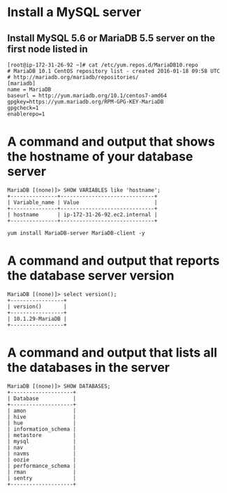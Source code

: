 # Install a MySQL server

## Install MySQL 5.6 or MariaDB 5.5 server on the first node listed in

```
[root@ip-172-31-26-92 ~]# cat /etc/yum.repos.d/MariaDB10.repo
# MariaDB 10.1 CentOS repository list - created 2016-01-18 09:58 UTC
# http://mariadb.org/mariadb/repositories/
[mariadb]
name = MariaDB
baseurl = http://yum.mariadb.org/10.1/centos7-amd64
gpgkey=https://yum.mariadb.org/RPM-GPG-KEY-MariaDB
gpgcheck=1
enablerepo=1
```

# A command and output that shows the hostname of your database server

```
MariaDB [(none)]> SHOW VARIABLES like 'hostname';
+---------------+------------------------------+
| Variable_name | Value                        |
+---------------+------------------------------+
| hostname      | ip-172-31-26-92.ec2.internal |
+---------------+------------------------------+

yum install MariaDB-server MariaDB-client -y
```

# A command and output that reports the database server version
```
MariaDB [(none)]> select version();
+-----------------+
| version()       |
+-----------------+
| 10.1.29-MariaDB |
+-----------------+
```

# A command and output that lists all the databases in the server
```
MariaDB [(none)]> SHOW DATABASES;
+--------------------+
| Database           |
+--------------------+
| amon               |
| hive               |
| hue                |
| information_schema |
| metastore          |
| mysql              |
| nav                |
| navms              |
| oozie              |
| performance_schema |
| rman               |
| sentry             |
+--------------------+
```

